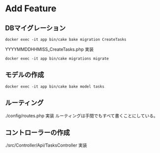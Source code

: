# Add Feature


## DBマイグレーション

```
docker exec -it app bin/cake bake migration CreateTasks
```

YYYYMMDDHHMISS_CreateTasks.php 実装

```
docker exec -it app bin/cake migrations migrate
```


## モデルの作成

```
docker exec -it app bin/cake bake model tasks
```


## ルーティング

./config/routes.php 実装
ルーティングは手間でもすべて書くことにしている。


## コントローラーの作成

./src/Controller/Api/TasksController 実装
